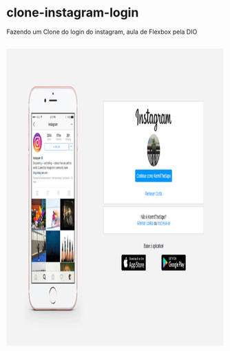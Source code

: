 # clone-instagram-login
 Fazendo um Clone do login do instagram, aula de Flexbox pela DIO
 
</div>
  <div style="display: inline_block"><br>
    <img align="center" alt="Exemplo" height="690" width="750" src="https://raw.githubusercontent.com/KermitTheSapo/clone-instagram-login/main/img/Screenshot_1.png" />
</div>
